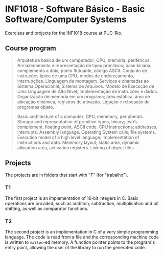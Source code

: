 INF1018 - Software Básico - Basic Software/Computer Systems
===========================================================

Exercises and projects for the INF1018 course at PUC-Rio.

Course program
--------------

> Arquitetura básica de um computador; CPU, memória, periféricos. Armazenamento e representação de tipos primitivos; base binária, complemento a dois, ponto flutuante, código ASCII. Conjunto de instruções típico de uma CPU; modos de endereçamento, interrupções. Linguagem de montagem. Serviços e chamadas ao Sistema Operacional; Sistema de Arquivos. Modelo de Execução de Uma Linguagem de Alto Nível; implementação de instruções e dados. Organização de memória em um programa; área estática, área de alocação dinâmica, registros de ativação. Ligação e relocação de programas objeto.

> Basic architecture of a computer; CPU, memmory, peripherals. Storage and representation of primitive types, binary; two's complement, floating point, ASCII code. CPU instructions; addresses, interrupts. Assembly language. Operating System calls; file systems. Execution model of a high level language; implementation of instructions and data. Memmory layout; static area, dynamic allocation area, activation registers. Linking of object files.


Projects
--------

The projects are in folders that start with "T" (for "trabalho").

### T1

The first project is an implementation of 16-bit integers in C. Basic operations are provided, such as addition, subtraction, multiplication and bit shifting, as well as comparator functions.

### T2

The second project is an implementation in C of a very simple programming language. The code is read from a file and the corresponding machine code is written to `malloc`-ed memory. A function pointer points to the program's entry point, allowing the user of the library to run the generated code.